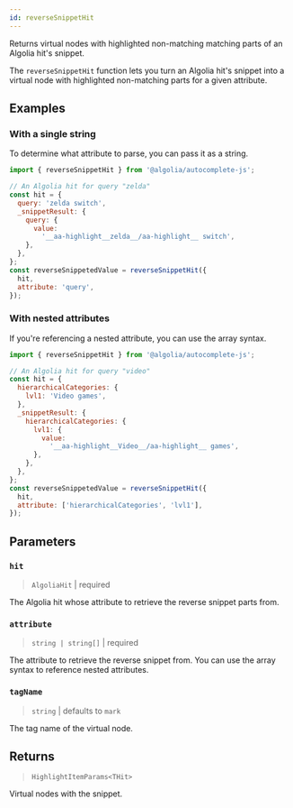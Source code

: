 ```yaml
---
id: reverseSnippetHit
---
```


Returns virtual nodes with highlighted non-matching matching parts of an Algolia hit's snippet.

The `reverseSnippetHit` function lets you turn an Algolia hit's snippet into a virtual node with highlighted non-matching parts for a given attribute.

## Examples

### With a single string

To determine what attribute to parse, you can pass it as a string.

```js
import { reverseSnippetHit } from '@algolia/autocomplete-js';

// An Algolia hit for query "zelda"
const hit = {
  query: 'zelda switch',
  _snippetResult: {
    query: {
      value:
        '__aa-highlight__zelda__/aa-highlight__ switch',
    },
  },
};
const reverseSnippetedValue = reverseSnippetHit({
  hit,
  attribute: 'query',
});
```

### With nested attributes

If you're referencing a nested attribute, you can use the array syntax.

```js
import { reverseSnippetHit } from '@algolia/autocomplete-js';

// An Algolia hit for query "video"
const hit = {
  hierarchicalCategories: {
    lvl1: 'Video games',
  },
  _snippetResult: {
    hierarchicalCategories: {
      lvl1: {
        value:
          '__aa-highlight__Video__/aa-highlight__ games',
      },
    },
  },
};
const reverseSnippetedValue = reverseSnippetHit({
  hit,
  attribute: ['hierarchicalCategories', 'lvl1'],
});
```

## Parameters

### `hit`

> `AlgoliaHit` | required

The Algolia hit whose attribute to retrieve the reverse snippet parts from.

### `attribute`

> `string | string[]` | required

The attribute to retrieve the reverse snippet from. You can use the array syntax to reference nested attributes.

### `tagName`

> `string` | defaults to `mark`

The tag name of the virtual node.

## Returns

> `HighlightItemParams<THit>`

Virtual nodes with the snippet.
